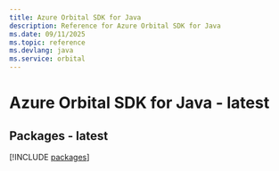 ```yaml
---
title: Azure Orbital SDK for Java
description: Reference for Azure Orbital SDK for Java
ms.date: 09/11/2025
ms.topic: reference
ms.devlang: java
ms.service: orbital
---
```

# Azure Orbital SDK for Java - latest
## Packages - latest
[!INCLUDE [packages](orbital-index.md)]